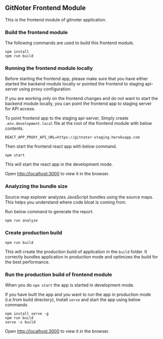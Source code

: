 ## GitNoter Frontend Module
This is the frontend module of gitnoter application.

### Build the frontend module

The following commands are used to build this frontend module.
```shell
npm install
npm run build
```

### Running the frontend module locally

Before starting the frontend app, please make sure that you have either started the backend module locally or pointed the frontend to staging api-server using proxy configuration.

If you are working only on the frontend changes and do not want to start the backend module locally, you can point the frontend app to staging server for API access.

To point frontend app to the staging api-server, Simply create `.env.development.local` file at the root of the frontend module with below contents.
```shell
REACT_APP_PROXY_API_URL=https://gitnoter-staging.herokuapp.com
```

Then start the frontend react app with below command.
```shell
npm start
```
This will start the react app in the development mode.

Open [http://localhost:3000](http://localhost:3000) to view it in the browser.

### Analyzing the bundle size
Source map explorer analyzes JavaScript bundles using the source maps. This helps you understand where code bloat is coming from.

Run below command to generate the report.
```shell
npm run analyze
```

### Create production build
```shell
npm run build
```

This will create the production build of application in the `build` folder.
It correctly bundles application in production mode and optimizes the build for the best performance.

### Run the production build of frontend module
When you do `npm start` the app is started in development mode.

If you have built the app and you want to run the app in production mode (i.e.from build directory), 
Install `serve` and start the app using below commands
```shell
npm install serve -g
npm run build
serve -s build
```

Open [http://localhost:3000](http://localhost:3000) to view it in the browser.
